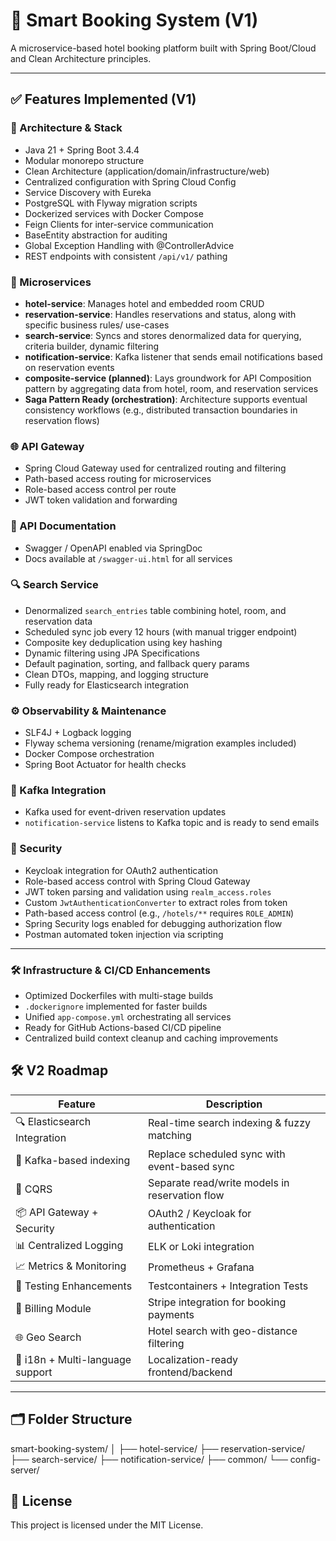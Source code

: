 # 🏨 Smart Booking System (V1)

A microservice-based hotel booking platform built with Spring Boot/Cloud and Clean Architecture principles.

---

## ✅ Features Implemented (V1)



### 🔧 Architecture & Stack
- Java 21 + Spring Boot 3.4.4
- Modular monorepo structure
- Clean Architecture (application/domain/infrastructure/web)
- Centralized configuration with Spring Cloud Config
- Service Discovery with Eureka
- PostgreSQL with Flyway migration scripts
- Dockerized services with Docker Compose
- Feign Clients for inter-service communication
- BaseEntity abstraction for auditing
- Global Exception Handling with @ControllerAdvice
- REST endpoints with consistent `/api/v1/` pathing

### 🧩 Microservices
- **hotel-service**: Manages hotel and embedded room CRUD
- **reservation-service**: Handles reservations and status, along with specific business rules/ use-cases
- **search-service**: Syncs and stores denormalized data for querying, criteria builder, dynamic filtering
- **notification-service**: Kafka listener that sends email notifications based on reservation events
- **composite-service (planned)**: Lays groundwork for API Composition pattern by aggregating data from hotel, room, and reservation services
- **Saga Pattern Ready (orchestration)**: Architecture supports eventual consistency workflows (e.g., distributed transaction boundaries in reservation flows)

### 🌐 API Gateway
- Spring Cloud Gateway used for centralized routing and filtering
- Path-based access routing for microservices
- Role-based access control per route
- JWT token validation and forwarding

### 📘 API Documentation
- Swagger / OpenAPI enabled via SpringDoc
- Docs available at `/swagger-ui.html` for all services

### 🔍 Search Service
- Denormalized `search_entries` table combining hotel, room, and reservation data
- Scheduled sync job every 12 hours (with manual trigger endpoint)
- Composite key deduplication using key hashing
- Dynamic filtering using JPA Specifications
- Default pagination, sorting, and fallback query params
- Clean DTOs, mapping, and logging structure
- Fully ready for Elasticsearch integration

### ⚙️ Observability & Maintenance
- SLF4J + Logback logging
- Flyway schema versioning (rename/migration examples included)
- Docker Compose orchestration
- Spring Boot Actuator for health checks


### 📡 Kafka Integration
- Kafka used for event-driven reservation updates
- `notification-service` listens to Kafka topic and is ready to send emails

### 🔐 Security
- Keycloak integration for OAuth2 authentication
- Role-based access control with Spring Cloud Gateway
- JWT token parsing and validation using `realm_access.roles`
- Custom `JwtAuthenticationConverter` to extract roles from token
- Path-based access control (e.g., `/hotels/**` requires `ROLE_ADMIN`)
- Spring Security logs enabled for debugging authorization flow
- Postman automated token injection via scripting
---

### 🛠️ Infrastructure & CI/CD Enhancements
- Optimized Dockerfiles with multi-stage builds
- `.dockerignore` implemented for faster builds
- Unified `app-compose.yml` orchestrating all services
- Ready for GitHub Actions-based CI/CD pipeline
- Centralized build context cleanup and caching improvements

## 🛠️ V2 Roadmap

| Feature                            | Description |
|------------------------------------|-------------|
| 🔍 Elasticsearch Integration       | Real-time search indexing & fuzzy matching |
| 🚀 Kafka-based indexing            | Replace scheduled sync with event-based sync |
| 🧠 CQRS                            | Separate read/write models in reservation flow |
| 📦 API Gateway + Security          | OAuth2 / Keycloak for authentication |
| 📊 Centralized Logging             | ELK or Loki integration |
| 📈 Metrics & Monitoring            | Prometheus + Grafana |
| 🧪 Testing Enhancements            | Testcontainers + Integration Tests |
| 🧾 Billing Module                  | Stripe integration for booking payments |
| 🌐 Geo Search                      | Hotel search with geo-distance filtering |
| 💬 i18n + Multi-language support   | Localization-ready frontend/backend |

---

## 🗂️ Folder Structure

smart-booking-system/
│
├── hotel-service/
├── reservation-service/
├── search-service/
├── notification-service/
├── common/
└── config-server/

## 📄 License

This project is licensed under the MIT License.